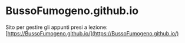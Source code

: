 # BussoFumogeno.github.io
Sito per gestire gli appunti presi a lezione: [https://BussoFumogeno.github.io/](https://BussoFumogeno.github.io/)

